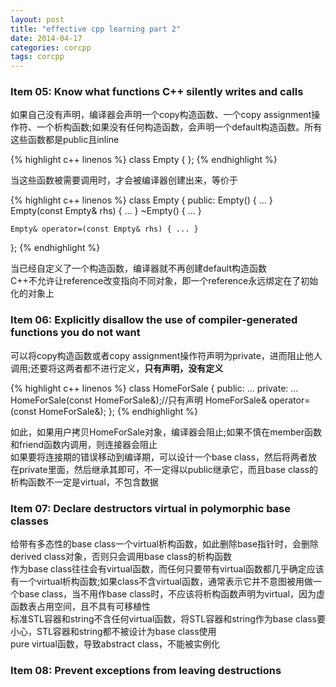 ```yaml
---
layout: post
title: "effective cpp learning part 2"
date: 2014-04-17
categories: corcpp
tags: corcpp
---
```


### Item 05: Know what functions C++ silently writes and calls

如果自己没有声明，编译器会声明一个copy构造函数、一个copy assignment操作符、一个析构函数;如果没有任何构造函数，会声明一个default构造函数。所有这些函数都是public且inline

{% highlight c++ linenos %}
class Empty { };
{% endhighlight %}

当这些函数被需要调用时，才会被编译器创建出来，等价于

{% highlight c++ linenos %}
class Empty {
public:
    Empty() { ... }
    Empty(const Empty& rhs) { ... }
    ~Empty() { ... }

    Empty& operator=(const Empty& rhs) { ... }
};
{% endhighlight %}

当已经自定义了一个构造函数，编译器就不再创建default构造函数  
C++不允许让reference改变指向不同对象，即一个reference永远绑定在了初始化的对象上

### Item 06: Explicitly disallow the use of compiler-generated functions you do not want

可以将copy构造函数或者copy assignment操作符声明为private，进而阻止他人调用;还要将这两者都不进行定义，**只有声明，没有定义**

{% highlight c++ linenos %}
class HomeForSale {
public:
    ...
private:
    ...
    HomeForSale(const HomeForSale&);//只有声明
    HomeForSale& operator=(const HomeForSale&);
};
{% endhighlight %}

如此，如果用户拷贝HomeForSale对象，编译器会阻止;如果不慎在member函数和friend函数内调用，则连接器会阻止  
如果要将连接期的错误移动到编译期，可以设计一个base class，然后将两者放在private里面，然后继承其即可，不一定得以public继承它，而且base class的析构函数不一定是virtual，不包含数据

### Item 07: Declare destructors virtual in polymorphic base classes

给带有多态性的base class一个virtual析构函数，如此删除base指针时，会删除derived class对象，否则只会调用base class的析构函数  
作为base class往往会有virtual函数，而任何只要带有virtual函数都几乎确定应该有一个virtual析构函数;如果class不含virtual函数，通常表示它并不意图被用做一个base class，当不用作base class时，不应该将析构函数声明为virtual，因为虚函数表占用空间，且不具有可移植性  
标准STL容器和string不含任何virtual函数，将STL容器和string作为base class要小心，STL容器和string都不被设计为base class使用  
pure virtual函数，导致abstract class，不能被实例化

### Item 08: Prevent exceptions from leaving destructions

